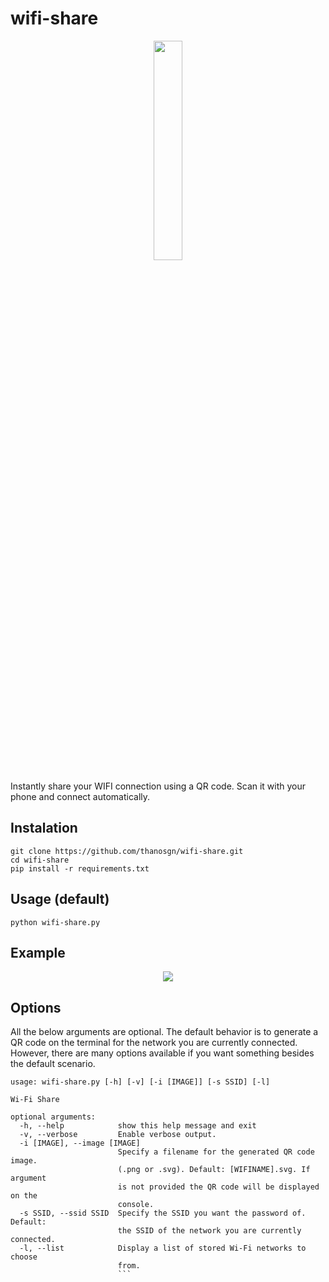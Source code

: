# wifi-share

<p align="center">
  <img src="https://thanosgn.github.io/assets/qr-wifi.svg" height="30%" width="30%">
</p>

Instantly share your WIFI connection using a QR code.
Scan it with your phone and connect automatically.

## Instalation
```
git clone https://github.com/thanosgn/wifi-share.git
cd wifi-share
pip install -r requirements.txt
```

## Usage (default)
```
python wifi-share.py
```
## Example
<p align="center">
  <img src="https://thanosgn.github.io/assets/wifi-share-example.png">
</p>

## Options
All the below arguments are optional.
The default behavior is to generate a QR code on the terminal for the network you are currently connected.
However, there are many options available if you want something besides the default scenario.
```
usage: wifi-share.py [-h] [-v] [-i [IMAGE]] [-s SSID] [-l]

Wi-Fi Share

optional arguments:
  -h, --help            show this help message and exit
  -v, --verbose         Enable verbose output.
  -i [IMAGE], --image [IMAGE]
                        Specify a filename for the generated QR code image.
                        (.png or .svg). Default: [WIFINAME].svg. If argument
                        is not provided the QR code will be displayed on the
                        console.
  -s SSID, --ssid SSID  Specify the SSID you want the password of. Default:
                        the SSID of the network you are currently connected.
  -l, --list            Display a list of stored Wi-Fi networks to choose
                        from.
                        ```

